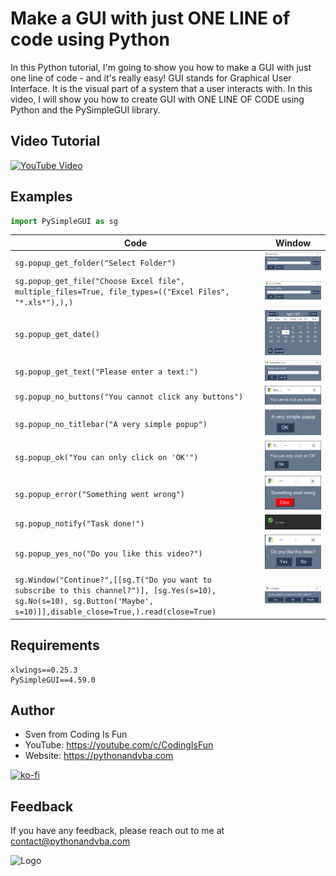 # Make a GUI with just ONE LINE of code using Python

In this Python tutorial, I'm going to show you how to make a GUI with just one line of code - and it's really easy! GUI stands for Graphical User Interface. It is the visual part of a system that a user interacts with. In this video, I will show you how to create GUI with ONE LINE OF CODE using Python and the PySimpleGUI library.

## Video Tutorial
[![YouTube Video](https://img.youtube.com/vi/_H5hsUwv8lE/0.jpg)](https://youtu.be/_H5hsUwv8lE)

## Examples
```python
import PySimpleGUI as sg
```
| Code | Window |
| -- | -- |
| ``` sg.popup_get_folder("Select Folder") ``` |  ![popup_get_folder](demos/popup_get_folder.jpg) |
| ``` sg.popup_get_file("Choose Excel file", multiple_files=True, file_types=(("Excel Files", "*.xls*"),),) ``` |  ![popup_get_file](demos/popup_get_file.jpg) |
| ``` sg.popup_get_date() ``` |  ![popup_get_date](demos/popup_get_date.jpg) |
| ``` sg.popup_get_text("Please enter a text:") ``` |  ![popup_get_text](demos/popup_get_text.jpg) |
| ``` sg.popup_no_buttons("You cannot click any buttons") ``` |  ![popup_no_buttons](demos/popup_no_buttons.jpg) |
| ``` sg.popup_no_titlebar("A very simple popup") ``` |  ![popup_no_titlebar](demos/popup_no_titlebar.jpg) |
| ``` sg.popup_ok("You can only click on 'OK'") ``` |  ![popup_ok](demos/popup_ok.jpg) |
| ``` sg.popup_error("Something went wrong") ``` |  ![popup_error](demos/popup_error.jpg) |
| ``` sg.popup_notify("Task done!") ``` |  ![popup_notify](demos/popup_notify.jpg) |
| ``` sg.popup_yes_no("Do you like this video?") ``` |  ![popup_yes_no](demos/popup_yes_no.jpg) |
| ``` sg.Window("Continue?",[[sg.T("Do you want to subscribe to this channel?")], [sg.Yes(s=10), sg.No(s=10), sg.Button('Maybe', s=10)]],disable_close=True,).read(close=True) ``` |  ![custom_popup](demos/custom_popup.jpg) |


## Requirements
```
xlwings==0.25.3
PySimpleGUI==4.59.0
```

## Author

- Sven from Coding Is Fun
- YouTube: https://youtube.com/c/CodingIsFun
- Website: https://pythonandvba.com

[![ko-fi](https://ko-fi.com/img/githubbutton_sm.svg)](https://ko-fi.com/X7X47Q0EG)

## Feedback

If you have any feedback, please reach out to me at contact@pythonandvba.com

![Logo](https://www.pythonandvba.com/banner-img)

